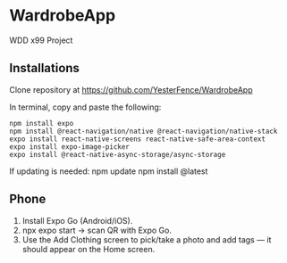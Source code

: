 # WardrobeApp
WDD x99 Project

## Installations
Clone repository at https://github.com/YesterFence/WardrobeApp

In terminal, copy and paste the following:
```
npm install expo
npm install @react-navigation/native @react-navigation/native-stack
expo install react-native-screens react-native-safe-area-context
expo install expo-image-picker
expo install @react-native-async-storage/async-storage
```

If updating is needed:
npm update
npm install @latest

## Phone
1. Install Expo Go (Android/iOS).
2. npx expo start -> scan QR with Expo Go.
3. Use the Add Clothing screen to pick/take a photo and add tags — it should appear on the Home screen.